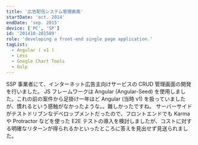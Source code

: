 ```yaml
---
title: '広告配信システム管理画面'
startDate: 'oct. 2014'
endDate: 'sep. 2015'
device: ['PC', 'SP']
id: '201410-201509'
role: 'developing a front-end single page application.'
tagList:
  - Angular ( v1 )
  - Less
  - Google Chart Tools
  - Gulp
---
```


SSP 事業者にて、インターネット広告主向けサービスの CRUD 管理画面の開発を行いました。
JS フレームワークは Angular (Angular-Seed) を使用しました。これの前の案件から足掛け一年ほど Angular (当時 v1) を扱っていましたが、慣れるという感触がなかったような。。難しかったですね。
サーバーサイドがテストドリブンなデベロップメントだったので、フロントエンドでも Karma や Protractor などを使った E2E テストの導入を検討しましたが、コストに対する明確なリターンが得られるかといったところに答えを見出せず見送られました。
